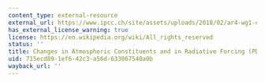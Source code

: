 ```yaml
---
content_type: external-resource
external_url: https://www.ipcc.ch/site/assets/uploads/2018/02/ar4-wg1-chapter2-1.pdf
has_external_license_warning: true
license: https://en.wikipedia.org/wiki/All_rights_reserved
status: ''
title: Changes in Atmospheric Constituents and in Radiative Forcing (PDF)
uid: 715ecd89-1ef6-42c3-a56d-633067540a0b
wayback_url: ''
---
```

